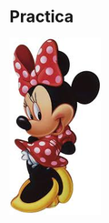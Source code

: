 # Practica

<html>
<head>
<title>Mi pagina web</title>
</head>
<body>
<img src="Minnie.jpg">
  </body>
</html>

